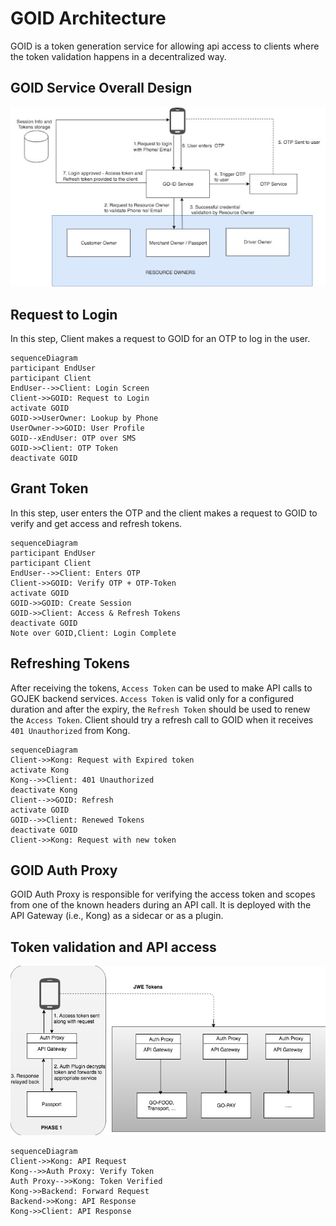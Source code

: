 # GOID Architecture
GOID is a token generation service for allowing api access to clients where the token validation happens in a decentralized way.

## GOID Service Overall Design
![Hige Level Design](GOID_design.png)

## Request to Login

In this step, Client makes a request to GOID for an OTP to log in the user.

```mermaid
sequenceDiagram
participant EndUser
participant Client
EndUser-->>Client: Login Screen
Client->>GOID: Request to Login
activate GOID
GOID->>UserOwner: Lookup by Phone
UserOwner->>GOID: User Profile
GOID--xEndUser: OTP over SMS
GOID->>Client: OTP Token
deactivate GOID
```



## Grant Token

In this step, user enters the OTP and the client makes a request to GOID to verify
and get access and refresh tokens.

```mermaid
sequenceDiagram
participant EndUser
participant Client
EndUser-->>Client: Enters OTP
Client->>GOID: Verify OTP + OTP-Token
activate GOID
GOID->>GOID: Create Session
GOID->>Client: Access & Refresh Tokens
deactivate GOID
Note over GOID,Client: Login Complete
```

## Refreshing Tokens

After receiving the tokens, `Access Token` can be used to make API calls to GOJEK
backend services. `Access Token` is valid only for a configured duration and after
the expiry, the `Refresh Token` should be used to renew the `Access Token`. Client
should try a refresh call to GOID when it receives `401 Unauthorized` from Kong.

```mermaid
sequenceDiagram
Client->>Kong: Request with Expired token
activate Kong
Kong-->>Client: 401 Unauthorized
deactivate Kong
Client-->>GOID: Refresh
activate GOID
GOID-->>Client: Renewed Tokens
deactivate GOID
Client->>Kong: Request with new token
```

## GOID Auth Proxy
GOID Auth Proxy is responsible for verifying the access token and scopes from one of
the known headers during an API call. It is deployed with the API Gateway (i.e., Kong)
as a sidecar or as a plugin.


## Token validation and API access

![Toke Validation](api_gw.png)

```mermaid
sequenceDiagram
Client->>Kong: API Request
Kong-->>Auth Proxy: Verify Token
Auth Proxy-->>Kong: Token Verified
Kong->>Backend: Forward Request
Backend->>Kong: API Response
Kong->>Client: API Response
```
